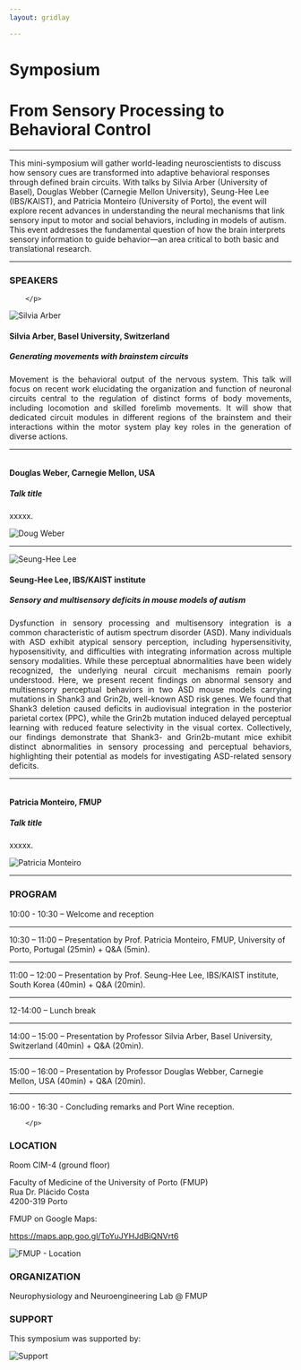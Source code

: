 ```yaml
---
layout: gridlay

---
```

# **Symposium**

<!-- The paddingtop and margin-top edits allow anchors to link properly. -->
<div class="container">
 <div class="jumbotron jumbotron-correct">
      <p>
 		 <h1>From Sensory Processing to Behavioral Control</h1>
      </p>
  </div>	  
</div>

<hr>

<div id="Alzheimer's Disease" class="col-sm-12">
		<p>
			This mini-symposium will gather world-leading neuroscientists to discuss how sensory cues are transformed into adaptive behavioral responses through defined brain circuits. With talks by Silvia Arber (University of Basel), Douglas Webber (Carnegie Mellon University), Seung-Hee Lee (IBS/KAIST), and Patricia Monteiro (University of Porto), the event will explore recent advances in understanding the neural mechanisms that link sensory input to motor and social behaviors, including in models of autism. This event addresses the fundamental question of how the brain interprets sensory information to guide behavior—an area critical to both basic and translational research. 
		</p>
</div>

<div id="break" class="col-sm-12">
	<hr>
</div>

<div id="Alzheimer's Disease" class="col-sm-12">
		<h3>SPEAKERS</h3>
		<p>
		
		</p>
</div>


<div id = "Pathologic Resilience" class="row" style="padding-top: 60px; margin-top: -60px;">
    <div class="col-sm-4">
    	<img src="/img/Symposium/Silvia_Arber.jpg" alt="Silvia Arber">
    </div>
    <div class="col-sm-8" style="text-align: justify">
    	<h4>Silvia Arber, Basel University, Switzerland</h4>
		<h5>Generating movements with brainstem circuits</h5>
    	<p>
			Movement is the behavioral output of the nervous system. This talk will focus on recent work elucidating the organization and function of neuronal circuits central to the regulation of distinct forms of body movements, including locomotion and skilled forelimb movements. It will show that dedicated circuit modules in different regions of the brainstem and their interactions within the motor system play key roles in the generation of diverse actions.	
    	</p>
    </div>
</div>
<hr>
<div id = "Selective Vulnerability" class="row" style="padding-top: 60px; margin-top: -60px;">
    <div class="col-sm-8" style="text-align: justify">
    	<h4>Douglas Weber, Carnegie Mellon, USA</h4>
		<h5>Talk title</h5>
    	<p>
    		xxxxx.
    	</p>
    </div>
    <div class="col-sm-4">
    	<img src="/img/Symposium/douglas_weber.png" alt="Doug Weber"> </img>
    </div>
</div>


<div id="break" class="col-sm-12">
	<hr>
</div>

<div id = "Pathologic Resilience" class="row" style="padding-top: 60px; margin-top: -60px;">
    <div class="col-sm-4">
    	<img src="/img/Symposium/Seung_Hee.jpg" alt="Seung-Hee Lee">
    </div>
    <div class="col-sm-8" style="text-align: justify">
    	<h4>Seung-Hee Lee, IBS/KAIST institute</h4>
		<h5>Sensory and multisensory deficits in mouse models of autism</h5>
    	<p>
			Dysfunction in sensory processing and multisensory integration is a common characteristic of autism spectrum disorder (ASD). Many individuals with ASD exhibit atypical sensory perception, including hypersensitivity, hyposensitivity, and difficulties with integrating information across multiple sensory modalities. While these perceptual abnormalities have been widely recognized, the underlying neural circuit mechanisms remain poorly understood. Here, we present recent findings on abnormal sensory and multisensory perceptual behaviors in two ASD mouse models carrying mutations in Shank3 and Grin2b, well-known ASD risk genes. We found that Shank3 deletion caused deficits in audiovisual integration in the posterior parietal cortex (PPC), while the Grin2b mutation induced delayed perceptual learning with reduced feature selectivity in the visual cortex. Collectively, our findings demonstrate that Shank3- and Grin2b-mutant mice exhibit distinct abnormalities in sensory processing and perceptual behaviors, highlighting their potential as models for investigating ASD-related sensory deficits. 
    	</p>
    </div>
</div>

<hr>
<div id = "Selective Vulnerability" class="row" style="padding-top: 60px; margin-top: -60px;">
    <div class="col-sm-8" style="text-align: justify">
    	<h4>Patricia Monteiro, FMUP</h4>
		<h5>Talk title</h5>
    	<p>
    		xxxxx.
    	</p>
    </div>
    <div class="col-sm-4">
    	<img src="/img/Symposium/patricia_monteiro.jpg" alt="Patricia Monteiro">
    </div>
</div>

<div id="break" class="col-sm-12">
	<hr>
</div>

<div id="Alzheimer's Disease" class="col-sm-12">
		<h3>PROGRAM</h3>
		<p>
		10:00 - 10:30 – Welcome and reception <hr>
10:30 – 11:00 – Presentation by Prof. Patricia Monteiro, FMUP, University of Porto, Portugal (25min) + Q&A (5min). <hr>
11:00 – 12:00 – Presentation by Prof. Seung-Hee Lee, IBS/KAIST institute, South Korea (40min) + Q&A (20min). <hr>
12-14:00 – Lunch break <hr>
14:00 – 15:00 – Presentation by Professor Silvia Arber, Basel University, Switzerland (40min) + Q&A (20min). <hr> 
15:00 – 16:00 – Presentation by Professor Douglas Webber, Carnegie Mellon, USA (40min) + Q&A (20min). <hr>
16:00 - 16:30 - Concluding remarks and Port Wine reception. 

		</p>
</div>


<div id="Alzheimer's Disease" class="col-sm-12">
		<h3>LOCATION</h3>
		<p>Room CIM-4 (ground floor)</p>
		Faculty of Medicine of the University of Porto (FMUP)<br>
Rua Dr. Plácido Costa<br>
4200-319 Porto<br>


<p>FMUP on Google Maps:</p>
<p> <a href= "https://maps.app.goo.gl/ToYuJYHJdBiQNVrt6" target="_blank">https://maps.app.goo.gl/ToYuJYHJdBiQNVrt6</a></p>


</div>
<img src="/img/Symposium/FMUP_google_maps.png" alt="FMUP - Location">

<div id="Alzheimer's Disease" class="col-sm-12">
		<h3>ORGANIZATION</h3>
		<p>
		Neurophysiology and Neuroengineering Lab @ FMUP
		</p>


</div>


<div id="Alzheimer's Disease" class="col-sm-12">
		<h3>SUPPORT</h3>
		<p>
		This symposium was supported by:
		</p>
</div>

<img src="img/Funding_logos4.png" alt="Support"><br>
